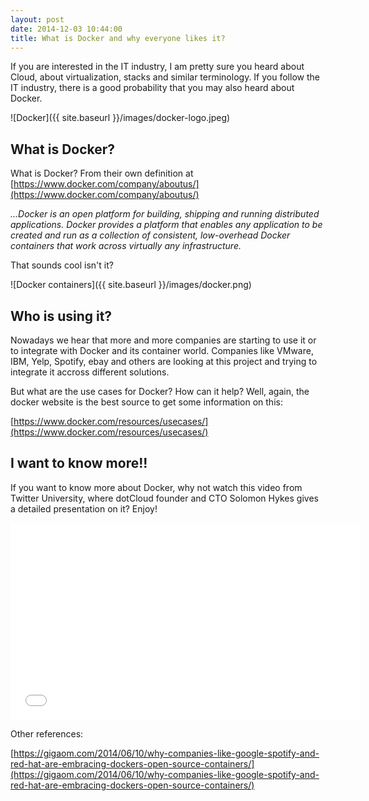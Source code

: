 ```yaml
---
layout: post
date: 2014-12-03 10:44:00
title: What is Docker and why everyone likes it?
---
```


If you are interested in the IT industry, I am pretty sure you heard about Cloud, about virtualization, stacks and similar terminology. If you follow the IT industry, there is a good probability that you may also heard about Docker.

![Docker]({{ site.baseurl }}/images/docker-logo.jpeg)

## **What is Docker?**

What is Docker? From their own definition at [https://www.docker.com/company/aboutus/](https://www.docker.com/company/aboutus/)


*...Docker is an open platform for building, shipping and running distributed applications. Docker provides a platform that enables any application to be created and run as a collection of consistent, low-overhead Docker containers that work across virtually any infrastructure.*

That sounds cool isn't it?

![Docker containers]({{ site.baseurl }}/images/docker.png)


## **Who is using it?**

Nowadays we hear that more and more companies are starting to use it or to integrate with Docker and its container world. Companies like VMware, IBM, Yelp, Spotify, ebay and others are looking at this project and trying to integrate it accross different solutions.

But what are the use cases for Docker? How can it help?
Well, again, the docker website is the best source to get some information on this:

[https://www.docker.com/resources/usecases/](https://www.docker.com/resources/usecases/)

## **I want to know more!!**

If you want to know more about Docker, why not watch this video from Twitter University, where dotCloud founder and CTO Solomon Hykes gives a detailed presentation on it? Enjoy! 

<iframe width="560" height="315" src="//www.youtube.com/embed/Q5POuMHxW-0" frameborder="0" allowfullscreen></iframe>

Other references:

[https://gigaom.com/2014/06/10/why-companies-like-google-spotify-and-red-hat-are-embracing-dockers-open-source-containers/](https://gigaom.com/2014/06/10/why-companies-like-google-spotify-and-red-hat-are-embracing-dockers-open-source-containers/)
